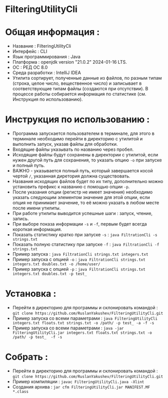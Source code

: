 # FilteringUtilityCli
# Общая информация :
 * Название : FilteringUtilityCli
 * Интерфейс : CLI
 * Язык программирования : Java
 * Платформа : openjdk version "21.0.2" 2024-01-16 LTS.
 * ОС : РЕД ОС 8.0
 * Среда разработки : IntelliJ IDEA
 * Утилита сортирует, полученные данные из файлов, по разным типам (строка, целое число, вещественное число) и записывает в соответствующие типам файлы (создаются при отсутствии). В процессе работы собирается информация по статистике (см. Инструкция по использованию).

# Инструкция по использованию :
 * Программа запускается пользователем в терминале, для этого в терминале необходимо перейти в директорию с утилитой и выполнить запуск, указав файлы для обработки.
 * Входящие файлы указывать по названию через пробел.
 * Исходящие файлы будут сохранены в директории с утилитой, если нужен другой путь для сохранения, то указать опцию `-o` при запуске и полный путь.
 * ВАЖНО - указывается полный путь, который завершается косой чертой `/`, указанная диретория должна существовать.
 * Названия исходящих файлов будет по их типу, дополнительно можно установить префикс к названию с помощью опции `-p`.
 * После указания опции (регистр не имеет значения) необходимо указать следующим элементом значение для этой опции, если опция не принимает значение, то её можно указать в любом месте после имени утилиты.
 * При работе утилиты выводится успешные шаги : запуск, чтение, запись.
 * При выборе показа информации `-s` и `-f`, первым будет всегда короткая информация.
 * Показать статистику кратко при запуске `-s` :  `java FiltrationCli -s strings.txt`
 * Показать полную статистику при запуске `-f` :  `java FiltrationCli -f strings.txt`
 * Пример запуска : `java FiltrationCli strings.txt integers.txt`
 * Пример запуска с опцией `-o` : `java FiltrationCli strings.txt integers.txt doubles.txt -o /home/user/` 
 * Пример запуска с опцией `-p` : `java FiltrationCli strings.txt integers.txt doubles.txt -p test_`

# Установка :
 * Перейти в директорию для программы и склонировать командой : `git clone https://github.com/RuslanYakushev/FilteringUtilityCli.git`
 * Пример запуска со всеми параметрами : `java FilteringUtilityCli integers.txt floats.txt strings.txt -o /path/ -p test_ -a -f -s`
 * Пример запуска со всеми параметрами : `java -jar FilteringUtilityCli.jar integers.txt floats.txt strings.txt -o /path/ -p test_  -f -s`

# Собрать :
 * Перейти в директорию для программы и склонировать командой : `git clone https://github.com/RuslanYakushev/FilteringUtilityCli.git`
 * Пример компиляции : `javac FilteringUtilityCli.java -Xlint`
 * Создания архива : `jar cfm FilteringUtilityCli.jar MANIFEST.MF *.class`


 
